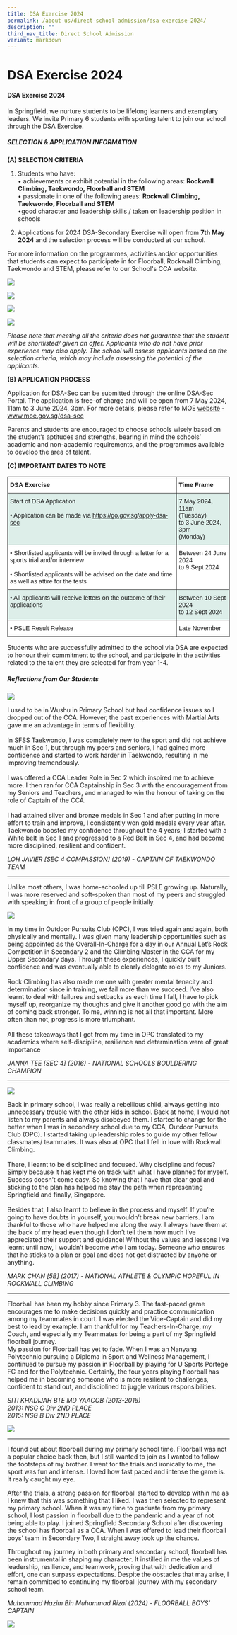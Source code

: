 ```yaml
---
title: DSA Exercise 2024
permalink: /about-us/direct-school-admission/dsa-exercise-2024/
description: ""
third_nav_title: Direct School Admission
variant: markdown
---
```

# **DSA Exercise 2024**

#### **DSA Exercise 2024**

In Springfield, we nurture students to be lifelong learners and exemplary leaders. We invite Primary 6 students with sporting talent to join our school through the DSA Exercise.

##### **SELECTION &amp; APPLICATION INFORMATION**

**(A) SELECTION CRITERIA**

1. Students who have:
<br>•	achievements or exhibit potential in the following areas: **Rockwall Climbing, Taekwondo, Floorball and STEM**
<br>•	passionate in one of the following areas: **Rockwall Climbing, Taekwondo, Floorball and STEM**
<br>•good character and leadership skills / taken on leadership position in schools

2. Applications for 2024 DSA-Secondary Exercise will open from **7th May 2024** and the selection process will be conducted at our school.

For more information on the programmes, activities and/or opportunities that students can expect to participate in for Floorball, Rockwall Climbing, Taekwondo and STEM, please refer to our School's CCA website.

![](/images/DSA___floorball.png)

![](/images/DSA___Rockwall.png)

![](/images/DSA___Taekwondo.png)

![](/images/DSA___Stem7.png)

_Please note that meeting all the criteria does not guarantee that the student will be shortlisted/ given an offer. Applicants who do not have prior experience may also apply. The school will assess applicants based on the selection criteria, which may include assessing the potential of the applicants._

**(B) APPLICATION PROCESS**

Application for DSA-Sec can be submitted through the online DSA-Sec Portal. The application is free-of charge and will be open from 7 May 2024, 11am to 3 June 2024, 3pm. For more details, please refer to MOE [website](https://www.moe.gov.sg/secondary/dsa) - www.moe.gov.sg/dsa-sec  

Parents and students are encouraged to choose schools wisely based on the student’s aptitudes and strengths, bearing in mind the schools’ academic and non-academic requirements, and the programmes available to develop the area of talent.

**(C) IMPORTANT DATES TO NOTE**

<table style="border-collapse:collapse;border-spacing:0" class="tg"><thead><tr><th style="background-color:#ffffff;border-color:#333333;border-style:solid;border-width:1px;font-family:Arial, sans-serif;font-size:14px;font-weight:bold;overflow:hidden;padding:10px 5px;text-align:left;vertical-align:top;word-break:normal">DSA Exercise </th><th style="background-color:#ffffff;border-color:#333333;border-style:solid;border-width:1px;font-family:Arial, sans-serif;font-size:14px;font-weight:bold;overflow:hidden;padding:10px 5px;text-align:left;vertical-align:top;word-break:normal">Time Frame <br></th></tr></thead><tbody><tr><td style="background-color:#DDEEE9;border-color:#333333;border-style:solid;border-width:1px;font-family:Arial, sans-serif;font-size:14px;font-weight:normal;overflow:hidden;padding:10px 5px;text-align:left;vertical-align:top;word-break:normal">Start of DSA Application <br><br> • Application can be made via <a href="https://go.gov.sg/apply-dsa-sec /">https://go.gov.sg/apply-dsa-sec</a><br></td><td style="background-color:#DDEEE9;border-color:#333333;border-style:solid;border-width:1px;font-family:Arial, sans-serif;font-size:14px;overflow:hidden;padding:10px 5px;text-align:left;vertical-align:top;word-break:normal"><span style="font-weight:bold"></span><span style="font-weight:bold"></span><span style="font-weight:normal">7 May 2024, 11am <br>(Tuesday) <br>to 3 June 2024, 3pm <br>(Monday)
</span></td></tr><tr><td style="background-color:#ffffff;border-color:#333333;border-style:solid;border-width:1px;font-family:Arial, sans-serif;font-size:14px;font-weight:normal;overflow:hidden;padding:10px 5px;text-align:left;vertical-align:top;word-break:normal">• Shortlisted applicants will be invited through a letter for a sports trial and/or interview <br><br> • Shortlisted applicants will be advised on the date and time as well as attire for the tests</td><td style="background-color:#ffffff;border-color:#333333;border-style:solid;border-width:1px;font-family:Arial, sans-serif;font-size:14px;overflow:hidden;padding:10px 5px;text-align:left;vertical-align:top;word-break:normal">Between 24 June 2024 <br> to 9 Sept 2024
<br></td></tr><tr><td style="background-color:#DDEEE9;border-color:#333333;border-style:solid;border-width:1px;font-family:Arial, sans-serif;font-size:14px;font-weight:normal;overflow:hidden;padding:10px 5px;text-align:left;vertical-align:top;word-break:normal">• All applicants will receive letters on the outcome of their applications<br></td><td style="background-color:#DDEEE9;border-color:#333333;border-style:solid;border-width:1px;font-family:Arial, sans-serif;font-size:14px;overflow:hidden;padding:10px 5px;text-align:left;vertical-align:top;word-break:normal">Between 10 Sept 2024 <br>to 12 Sept 2024
</td></tr><tr><td style="background-color:#ffffff;border-color:#333333;border-style:solid;border-width:1px;font-family:Arial, sans-serif;font-size:14px;font-weight:normal;overflow:hidden;padding:10px 5px;text-align:left;vertical-align:top;word-break:normal">• PSLE Result Release<br></td><td style="background-color:#ffffff;border-color:#333333;border-style:solid;border-width:1px;font-family:Arial, sans-serif;font-size:14px;overflow:hidden;padding:10px 5px;text-align:left;vertical-align:top;word-break:normal">Late November
  </td></tr></tbody></table>

Students who are successfully admitted to the school via DSA are expected to honour their commitment to the school, and participate in the activities related to the talent they are selected for from year 1-4.



##### **Reflections from Our Students**
![](/images/javier.jpg)

I used to be in Wushu in Primary School but had confidence issues so I dropped out of the CCA. However, the past experiences with Martial Arts gave me an advantage in terms of flexibility.<br>
<br>In SFSS Taekwondo, I was completely new to the sport and did not achieve much in Sec 1, but through my peers and seniors, I had gained more confidence and started to work harder in Taekwondo, resulting in me improving tremendously.<br>
<br>I was offered a CCA Leader Role in Sec 2 which inspired me to achieve more. I then ran for CCA Captainship in Sec 3 with the encouragement from my Seniors and Teachers, and managed to win the honour of taking on the role of Captain of the CCA.<br>
<br>I had attained silver and bronze medals in Sec 1 and after putting in more effort to train and improve, I consistently won gold medals every year after.
<br>Taekwondo boosted my confidence throughout the 4 years; I started with a White belt in Sec 1 and progressed to a Red Belt in Sec 4, and had become more disciplined, resilient and confident.

_LOH JAVIER [SEC 4 COMPASSION] (2019) - CAPTAIN OF TAEKWONDO TEAM_

----------------------------------------------


Unlike most others, I was home-schooled up till PSLE growing up. Naturally, I was more reserved and soft-spoken than most of my peers and struggled with speaking in front of a group of people initially.

![](/images/JENNA.jpg)


In my time in Outdoor Pursuits Club (OPC), I was tried again and again, both physically and mentally. I was given many leadership opportunities such as being appointed as the Overall-In-Charge for a day in our Annual Let’s Rock Competition in Secondary 2 and the Climbing Master in the CCA for my Upper Secondary days. Through these experiences, I quickly built confidence and was eventually able to clearly delegate roles to my Juniors. <br>
<br>Rock Climbing has also made me one with greater mental tenacity and determination since in training, we fail more than we succeed. I’ve also learnt to deal with failures and setbacks as each time I fall, I have to pick myself up, reorganize my thoughts and give it another good go with the aim of coming back stronger. To me, winning is not all that important. More often than not, progress is more triumphant. <br>
<br>All these takeaways that I got from my time in OPC translated to my academics where self-discipline, resilience and determination were of great importance

_JANNA TEE [SEC 4] (2016) - NATIONAL SCHOOLS BOULDERING CHAMPION_

---------------------------------------------------

![](/images/MARK.jpg)



Back in primary school, I was really a rebellious child, always getting into unnecessary trouble with the other kids in school. Back at home, I would not listen to my parents and always disobeyed them. I started to change for the better when I was in secondary school due to my CCA, Outdoor Pursuits Club (OPC). I started taking up leadership roles to guide my other fellow classmates/ teammates. It was also at OPC that I fell in love with Rockwall Climbing. <br>
<br>There, I learnt to be disciplined and focused. Why discipline and focus? Simply because it has kept me on track with what I have planned for myself. Success doesn’t come easy. So knowing that I have that clear goal and sticking to the plan has helped me stay the path when representing Springfield and finally, Singapore. <br>
<br>Besides that, I also learnt to believe in the process and myself. If you’re going to have doubts in yourself, you wouldn’t break new barriers. I am thankful to those who have helped me along the way. I always have them at the back of my head even though I don’t tell them how much I’ve appreciated their support and guidance! Without the values and lessons I’ve learnt until now, I wouldn’t become who I am today. Someone who ensures that he sticks to a plan or goal and does not get distracted by anyone or anything.

_MARK CHAN [5B] (2017) - NATIONAL ATHLETE &amp; OLYMPIC HOPEFUL IN ROCKWALL CLIMBING_

---------------------------------------------------


Floorball has been my hobby since Primary 3. The fast-paced game encourages me to make decisions quickly and practice communication among my teammates in court. I was elected the Vice-Captain and did my best to lead by example. I am thankful for my Teachers-In-Charge, my Coach, and especially my Teammates for being a part of my Springfield floorball journey.  <br>My passion for Floorball has yet to fade. When I was an Nanyang Polytechnic pursuing a Diploma in Sport and Wellness Management, I continued to pursue my passion in Floorball by playing for U Sports Portege FC and for the Polytechnic. Certainly, the four years playing floorball has helped me in becoming someone who is more resilient to challenges, confident to stand out, and disciplined to juggle various responsibilities.

_SITI KHADIJAH BTE MD YAACOB (2013-2016)
<br>2013: NSG C Div 2ND PLACE
<br>2015: NSG B Div 2ND PLACE_


![](/images/F404C84B.jpeg)

------------------------------------------


I found out about floorball during my primary school time. Floorball was not a popular choice back then, but I still wanted to join as I wanted to follow the footsteps of my brother. I went for the trials and ironically to me, the sport was fun and intense. I loved how fast paced and intense the game is. It really caught my eye.

After the trials, a strong passion for floorball started to develop within me as I knew that this was something that I liked. I was then selected to represent my primary school. When it was my time to graduate from my primary school, I lost passion in floorball due to the pandemic and a year of not being able to play. I joined Springfield Secondary School after discovering the school has floorball as a CCA. When I was offered to lead their floorball boys' team in Secondary Two, I straight away took up the chance.

Throughout my journey in both primary and secondary school, floorball has been instrumental in shaping my character. It instilled in me the values of leadership, resilience, and teamwork, proving that with dedication and effort, one can surpass expectations. Despite the obstacles that may arise, I remain committed to continuing my floorball journey with my secondary school team.


_Muhammad Hazim Bin Muhammad Rizal (2024)  - FLOORBALL BOYS’ CAPTAIN_

![](/images/DSAboys1.jpg)